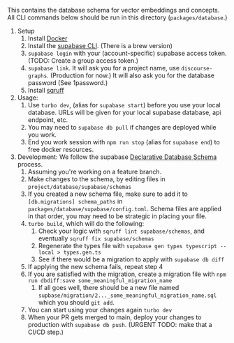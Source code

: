 This contains the database schema for vector embeddings and concepts.
All CLI commands below should be run in this directory (`packages/database`.)

1. Setup
   1. Install [Docker](https://www.docker.com)
   2. Install the [supabase CLI](https://supabase.com/docs/guides/local-development). (There is a brew version)
   3. `supabase login` with your (account-specific) supabase access token. (TODO: Create a group access token.)
   4. `supabase link`. It will ask you for a project name, use `discourse-graphs`. (Production for now.) It will also ask you for the database password (See 1password.)
   5. Install [sqruff](https://github.com/quarylabs/sqruff)
2. Usage:
   1. Use `turbo dev`, (alias for `supabase start`) before you use your local database. URLs will be given for your local supabase database, api endpoint, etc.
   2. You may need to `supabase db pull` if changes are deployed while you work.
   3. End you work session with `npm run stop` (alias for `supabase end`) to free docker resources.
3. Development: We follow the supabase [Declarative Database Schema](https://supabase.com/docs/guides/local-development/declarative-database-schemas) process.
   1. Assuming you're working on a feature branch.
   2. Make changes to the schema, by editing files in `project/database/supabase/schemas`
   3. If you created a new schema file, make sure to add it to `[db.migrations] schema_paths` in `packages/database/supabase/config.toml`. Schema files are applied in that order, you may need to be strategic in placing your file.
   4. `turbo build`, which will do the following:
      1. Check your logic with `sqruff lint supabase/schemas`, and eventually `sqruff fix supabase/schemas`
      2. Regenerate the types file with `supabase gen types typescript --local > types.gen.ts`
      3. See if there would be a migration to apply with `supabase db diff`
   5. If applying the new schema fails, repeat step 4
   6. If you are satisfied with the migration, create a migration file with `npm run dbdiff:save some_meaningful_migration_name`
      1. If all goes well, there should be a new file named `supbase/migration/2..._some_meaningful_migration_name.sql` which you should `git add`.
   10. You can start using your changes again `turbo dev`
   11. When your PR gets merged to main, deploy your changes to production with `supabase db push`. (URGENT TODO: make that a CI/CD step.)
